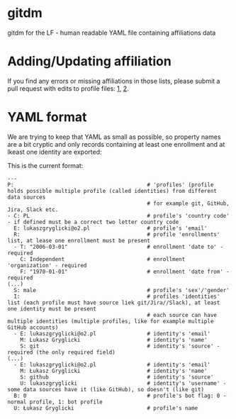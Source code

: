 # gitdm

gitdm for the LF - human readable YAML file containing affiliations data


# Adding/Updating affiliation

If you find any errors or missing affiliations in those lists, please submit a pull request with edits to profile files: [1](https://github.com/LF-Engineering/gitdm/blob/master/profiles1.yaml), [2](https://github.com/LF-Engineering/gitdm/blob/master/profiles2.yaml).


# YAML format


We are trying to keep that YAML as small as possible, so property names are a bit cryptic and only records containing at least one enrollment and at lkeast one identity are exported:

This is the current format:


```
---
P:                                          # 'profiles' (profile holds possible multiple profile (called identities) from different data sources
                                            # for example git, GitHub, Jira, Slack etc.
- C: PL                                     # profile's 'country code' - if defined must be a correct two letter country code
  E: lukaszgryglicki@o2.pl                  # profile's 'email'
  R:                                        # profile 'enrollments' list, at lease one enrollment must be present
  - T: "2006-03-01"                         # enrollment 'date to' - required
    C: Independent                          # enrollment 'organization' - required
    F: "1970-01-01"                         # enrollment 'date from' - required
(...)
  S: male                                   # profile's 'sex'/'gender'
  I:                                        # profiles 'identities' list (each profile must have source liek git/Jira//Slack), at least one identity must be present
                                            # each source can have multiple identities (multiple profiles, like for example multiple GitHub accounts)
  - E: lukaszgryglicki@o2.pl                # identity's 'email'
    M: Lukasz Gryglicki                     # identity's 'name'
    S: git                                  # identity's 'source' - required (the only required field)
(...)
  - E: lukaszgryglicki@o2.pl                # identity's 'email'
    M: Łukasz Gryglicki                     # identity's 'name'
    S: github                               # identity's 'source'
    U: lukaszgryglicki                      # identity's 'username' - some data sources have it (like GitHub), so doesn't (like git)
  B: 0                                      # profile's bot flag: 0 - normal profile, 1: bot profile
  U: Łukasz Gryglicki                       # profile's name
```

